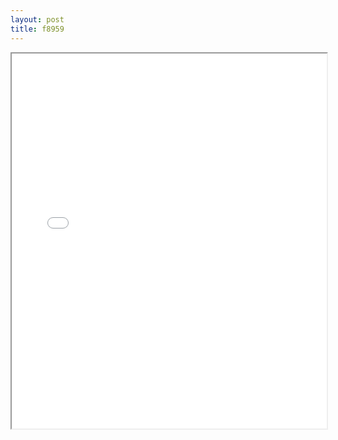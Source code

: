 ```yaml
---
layout: post
title: f8959
---
```


<div class="pdf-container">
<iframe src="/ea/assets/pdfs/forms/f8959.pdf" height="600" width="100%" allowFullScreen="true"></iframe>
</div>

